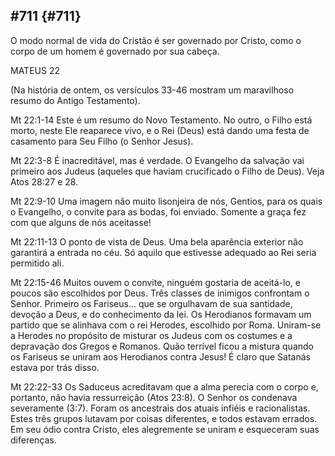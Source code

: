 ## #711 {#711}

O modo normal de vida do Cristão é ser governado por Cristo, como o corpo de um homem é governado por sua cabeça.

MATEUS 22

(Na história de ontem, os versículos 33-46 mostram um maravilhoso resumo do Antigo Testamento).

Mt 22:1-14 Este é um resumo do Novo Testamento. No outro, o Filho está morto, neste Ele reaparece vivo, e o Rei (Deus) está dando uma festa de casamento para Seu Filho (o Senhor Jesus).

Mt 22:3-8 É inacreditável, mas é verdade. O Evangelho da salvação vai primeiro aos Judeus (aqueles que haviam crucificado o Filho de Deus). Veja Atos 28:27 e 28.

Mt 22:9-10 Uma imagem não muito lisonjeira de nós, Gentios, para os quais o Evangelho, o convite para as bodas, foi enviado. Somente a graça fez com que alguns de nós aceitasse!

Mt 22:11-13 O ponto de vista de Deus. Uma bela aparência exterior não garantirá a entrada no céu. Só aquilo que estivesse adequado ao Rei seria permitido ali.

Mt 22:15-46 Muitos ouvem o convite, ninguém gostaria de aceitá-lo, e poucos são escolhidos por Deus. Três classes de inimigos confrontam o Senhor. Primeiro os Fariseus... que se orgulhavam de sua santidade, devoção a Deus, e do conhecimento da lei. Os Herodianos formavam um partido que se alinhava com o rei Herodes, escolhido por Roma. Uniram-se a Herodes no propósito de misturar os Judeus com os costumes e a depravação dos Gregos e Romanos. Quão terrível ficou a mistura quando os Fariseus se uniram aos Herodianos contra Jesus! É claro que Satanás estava por trás disso.

Mt 22:22-33 Os Saduceus acreditavam que a alma perecia com o corpo e, portanto, não havia ressurreição (Atos 23:8). O Senhor os condenava severamente (3:7). Foram os ancestrais dos atuais infiéis e racionalistas. Estes três grupos lutavam por coisas diferentes, e todos estavam errados. Em seu ódio contra Cristo, eles alegremente se uniram e esqueceram suas diferenças.